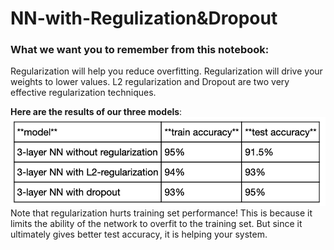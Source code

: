 # NN-with-Regulization&Dropout

### What we want you to remember from this notebook:
Regularization will help you reduce overfitting.
Regularization will drive your weights to lower values.
L2 regularization and Dropout are two very effective regularization techniques.


**Here are the results of our three models**: 
![Screen](screen.png)
Note that regularization hurts training set performance! This is because it limits the ability of the network to overfit to the training set. But since it ultimately gives better test accuracy, it is helping your system.
